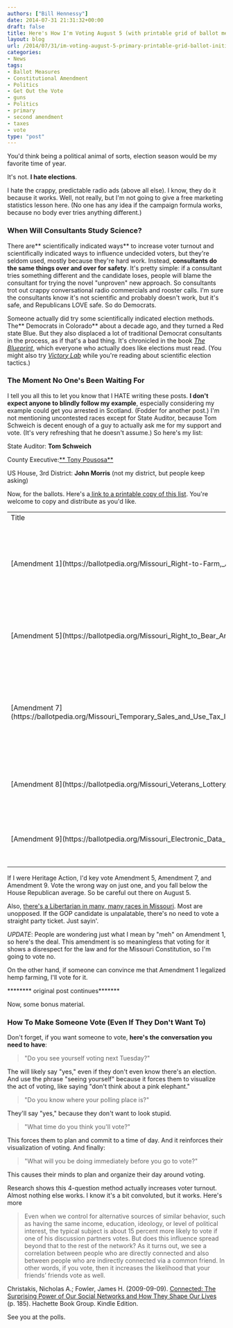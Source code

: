 ```yaml
---
authors: ["Bill Hennessy"]
date: 2014-07-31 21:31:32+00:00
draft: false
title: Here's How I'm Voting August 5 (with printable grid of ballot measures) *Update*
layout: blog
url: /2014/07/31/im-voting-august-5-primary-printable-grid-ballot-initiatives/
categories:
- News
tags:
- Ballot Measures
- Constitutional Amendment
- Politics
- Get Out the Vote
- guns
- Politics
- primary
- second amendment
- taxes
- vote
type: "post"
---
```


You'd think being a political animal of sorts, election season would be my favorite time of year.

It's not. **I hate elections**.

I hate the crappy, predictable radio ads (above all else). I know, they do it because it works. Well, not really, but I'm not going to give a free marketing statistics lesson here. (No one has any idea if the campaign formula works, because no body ever tries anything different.)



### When Will Consultants Study Science?



There are** scientifically indicated ways** to increase voter turnout and scientifically indicated ways to influence undecided voters, but they're seldom used, mostly because they're hard work. Instead, **consultants do the same things over and over for safety**. It's pretty simple: if a consultant tries something different and the candidate loses, people will blame the consultant for trying the novel "unproven" new approach. So consultants trot out crappy conversational radio commercials and rooster calls. I'm sure the consultants know it's not scientific and probably doesn't work, but it's safe, and Republicans LOVE safe. So do Democrats.

Someone actually did try some scientifically indicated election methods. The** Democrats in Colorado** about a decade ago, and they turned a Red state Blue. But they also displaced a lot of traditional Democrat consultants in the process, as if that's a bad thing. It's chronicled in the book [_The Blueprint_](https://www.amazon.com/Blueprint-Democrats-Colorado-Republicans-Everywhere-ebook/dp/B003KN3IXA/ref=sr_1_3?ie=UTF8&qid=1406763909&sr=8-3&keywords=the+blueprint), which everyone who actually does like elections must read. (You might also try [_Victory Lab_](https://www.amazon.com/The-Victory-Lab-Campaigns-Issenberg/dp/B00C7G91LO/ref=sr_1_2?ie=UTF8&qid=1406764049&sr=8-2&keywords=victory+lab) while you're reading about scientific election tactics.)



### The Moment No One's Been Waiting For



I tell you all this to let you know that I HATE writing these posts. **I don't expect anyone to blindly follow my example**, especially considering my example could get you arrested in Scotland. (Fodder for another post.) I'm not mentioning uncontested races except for State Auditor, because Tom Schweich is decent enough of a guy to actually ask me for my support and vote. (It's very refreshing that he doesn't assume.) So here's my list:

State Auditor: **Tom Schweich**

County Executive:[** Tony Pousosa**](https://hennessysview.com/2014/03/25/tony-pousosa-county-executive/)

US House, 3rd District: **John Morris** (not my district, but people keep asking)

Now, for the ballots. Here's a[ link to a printable copy of this list](https://onedrive.live.com/redir?resid=67DE16C5796AAD35%216357). You're welcome to copy and distribute as you'd like.

<table width="842" >
<tbody >
<tr >

<td width="136" >Title
</td>

<td width="120" >Subject
</td>

<td width="196" >Description
</td>

<td width="104" >My Vote
</td>

<td width="286" >Comments
</td>
</tr>
<tr >

<td width="136" >[Amendment 1](https://ballotpedia.org/Missouri_Right-to-Farm,_Amendment_1_(August_2014))
</td>

<td width="120" >[Agriculture](https://ballotpedia.org/Food_and_agriculture_on_the_ballot)
</td>

<td width="196" >Guarantees farmers and ranchers the right to engage in their livelihoods, produce food for others
</td>

<td >MEH
</td>

<td width="286" >Don't get worked up about this one. I get the point of this amendment, but it's so vague and meaningless I expect the courts to rule it null and void.*
</td>
</tr>
<tr >

<td width="136" >[Amendment 5](https://ballotpedia.org/Missouri_Right_to_Bear_Arms,_Amendment_5_(August_2014))
</td>

<td width="120" >[Firearms](https://ballotpedia.org/Firearms_on_the_ballot)
</td>

<td width="196" >Establishes the right to keep and bear arms, ammunition and accessories
</td>

<td >YES
</td>

<td width="286" >This is a great amendment. Good job, Ron Calzone.
</td>
</tr>
<tr >

<td width="136" >[Amendment 7](https://ballotpedia.org/Missouri_Temporary_Sales_and_Use_Tax_Increase_for_Transportation,_Amendment_7_(August_2014))
</td>

<td width="120" >[Taxes](https://ballotpedia.org/Taxes_on_the_ballot)
</td>

<td width="196" >Increases state sales and use taxes for 10 years to fund transportation projects
</td>

<td >**NO**
</td>

<td width="286" >[Missouri has the seventh or eighth best roads in the country](https://hennessysview.com/2014/07/26/francis-slay-wont-tell-missouri-roads/), and this money won't go to repair roads and bridges, anyway. [It's been earmarked for parks, greenways, bike paths, and airports.](https://hennessysview.com/2014/07/15/francis-slay-destroys-transportation-sales-tax-trying-support/)
</td>
</tr>
<tr >

<td width="136" >[Amendment 8](https://ballotpedia.org/Missouri_Veterans_Lottery_Ticket,_Amendment_8_(August_2014))
</td>

<td width="120" >[Lottery](https://ballotpedia.org/Lottery_on_the_ballot)
</td>

<td width="196" >Creates new lottery ticket with profits going toward veterans' programs
</td>

<td >NO
</td>

<td width="286" >I'm a veteran. Veterans are great. But lotteries are regressive taxes designed to fool people who can't do math. Have the courage to raise a tax or don't. Stop tricking people.
</td>
</tr>
<tr >

<td width="136" >[Amendment 9](https://ballotpedia.org/Missouri_Electronic_Data_Protection,_Amendment_9_(August_2014))
</td>

<td width="120" >[Civil Rights](https://ballotpedia.org/Civil_rights_on_the_ballot)
</td>

<td width="196" >Protects electronic data from unreasonable searches and seizures
</td>

<td >**YES**
</td>

<td width="286" >This amendment might not stop the NSA, but[ I'm voting for it, anyway](https://hennessysview.com/2014/07/24/can-reclaim-4th-amendment-5th-august/).
</td>
</tr>
</tbody>
</table>

If I were Heritage Action, I'd key vote Amendment 5, Amendment 7, and Amendment 9. Vote the wrong way on just one, and you fall below the House Republican average. So be careful out there on August 5.

Also, [there's a Libertarian in many, many races in Missouri](https://hennessysview.com/2014/06/29/7-missouri-candidates-one-told/). Most are unopposed. If the GOP candidate is unpalatable, there's no need to vote a straight party ticket. Just sayin'.

_UPDATE_: People are wondering just what I mean by "meh" on Amendment 1, so here's the deal. This amendment is so meaningless that voting for it shows a disrespect for the law and for the Missouri Constitution, so I'm going to vote no.

On the other hand, if someone can convince me that Amendment 1 legalized hemp farming, I'll vote for it.

******** original post continues*******

Now, some bonus material.



### How To Make Someone Vote (Even If They Don't Want To)



Don't forget, if you want someone to vote, **here's the conversation you need to have**:



> "Do you see yourself voting next Tuesday?"



The will likely say "yes," even if they don't even know there's an election. And use the phrase "seeing yourself" because it forces them to visualize the act of voting, like saying "don't think about a pink elephant."



> "Do you know where your polling place is?"



They'll say "yes," because they don't want to look stupid.



> "What time do you think you'll vote?"



This forces them to plan and commit to a time of day. And it reinforces their visualization of voting. And finally:



> "What will you be doing immediately before you go to vote?"



This causes their minds to plan and organize their day around voting.

Research shows this 4-question method actually increases voter turnout. Almost nothing else works. I know it's a bit convoluted, but it works. Here's more



> Even when we control for alternative sources of similar behavior, such as having the same income, education, ideology, or level of political interest, the typical subject is about 15 percent more likely to vote if one of his discussion partners votes. But does this influence spread beyond that to the rest of the network? As it turns out, we see a correlation between people who are directly connected and also between people who are indirectly connected via a common friend. In other words, if you vote, then it increases the likelihood that your friends’ friends vote as well.

Christakis, Nicholas A.; Fowler, James H. (2009-09-09). [Connected: The Surprising Power of Our Social Networks and How They Shape Our Lives](https://www.amazon.com/Connected-Surprising-Power-Social-Networks-ebook/dp/B002OFVO5Y/ref=sr_1_1?ie=UTF8&qid=1406765428&sr=8-1&keywords=connected) (p. 185). Hachette Book Group. Kindle Edition.



See you at the polls.
